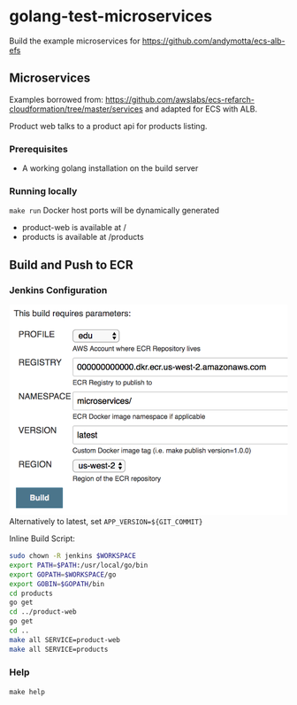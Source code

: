 # golang-test-microservices
Build the example microservices for https://github.com/andymotta/ecs-alb-efs

## Microservices
Examples borrowed from: https://github.com/awslabs/ecs-refarch-cloudformation/tree/master/services and adapted for ECS with ALB.  

Product web talks to a product api  for products listing.

### Prerequisites
- A working golang installation on the build server

### Running locally
`make run`
Docker host ports will be dynamically generated
- product-web is available at /
- products is available at /products

## Build and Push to ECR
### Jenkins Configuration
![Jenkins](jenkins.png)
Alternatively to latest, set `APP_VERSION=${GIT_COMMIT}`

Inline Build Script:
```bash
sudo chown -R jenkins $WORKSPACE
export PATH=$PATH:/usr/local/go/bin
export GOPATH=$WORKSPACE/go
export GOBIN=$GOPATH/bin
cd products
go get
cd ../product-web
go get
cd ..
make all SERVICE=product-web
make all SERVICE=products
```

### Help
`make help`
